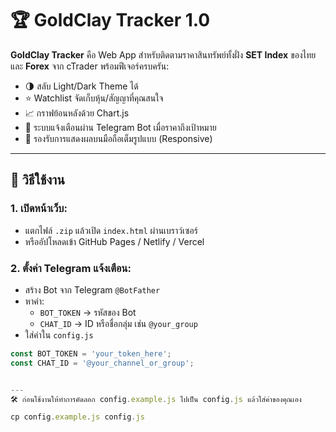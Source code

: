 # 🏆 GoldClay Tracker 1.0

**GoldClay Tracker** คือ Web App สำหรับติดตามราคาสินทรัพย์ทั้งฝั่ง **SET Index** ของไทย และ **Forex** จาก cTrader พร้อมฟีเจอร์ครบครัน:

- 🌗 สลับ Light/Dark Theme ได้
- ⭐ Watchlist จัดเก็บหุ้น/สัญญาที่คุณสนใจ
- 📈 กราฟย้อนหลังด้วย Chart.js
- 📩 ระบบแจ้งเตือนผ่าน Telegram Bot เมื่อราคาถึงเป้าหมาย
- 📱 รองรับการแสดงผลบนมือถือเต็มรูปแบบ (Responsive)

---

## 🚀 วิธีใช้งาน

### 1. เปิดหน้าเว็บ:
- แตกไฟล์ `.zip` แล้วเปิด `index.html` ผ่านเบราว์เซอร์
- หรืออัปโหลดเข้า GitHub Pages / Netlify / Vercel

### 2. ตั้งค่า Telegram แจ้งเตือน:

- สร้าง Bot จาก Telegram `@BotFather`
- หาค่า:
  - `BOT_TOKEN` → รหัสของ Bot
  - `CHAT_ID` → ID หรือชื่อกลุ่ม เช่น `@your_group`
- ใส่ค่าใน `config.js`

```javascript
const BOT_TOKEN = 'your_token_here';
const CHAT_ID = '@your_channel_or_group';


---
🛠 ก่อนใช้งานให้ทำการคัดลอก config.example.js ไปเป็น config.js แล้วใส่ค่าของคุณเอง

cp config.example.js config.js

